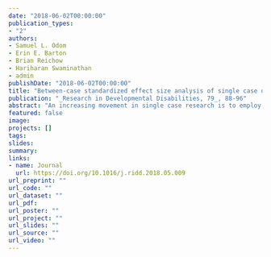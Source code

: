 ```yaml
---
date: "2018-06-02T00:00:00"
publication_types:
- "2"
authors:
- Samuel L. Odom
- Erin E. Barton
- Brian Reichow
- Hariharan Swaminathan
- admin
publishDate: "2018-06-02T00:00:00"
title: "Between-case standardized effect size analysis of single case design: Examination of the two methods"
publication: "_Research in Developmental Disabilities, 79_, 88-96"
abstract: "An increasing movement in single case research is to employ statistical analyses as one form of data analysis. Researchers have proposed different statistical approaches. The purpose of this paper is to examine the utility and discriminant validity of two novel types of between-case standardized effect size analyses with two existing systematic reviews. The between-case analyses found greater effect sizes for the studies in the object play review and smaller effect sizes for studies of sensory intervention, which were consistent with the overall conclusions reached in the original systematic reviews. These findings provide evidence of discriminant validity, although concerns remain around the methods’ utility across different single case research designs. Future directions for research and development also are provided."
featured: false
image: 
projects: []
tags: 
slides: 
summary: 
links:
- name: Journal
  url: https://doi.org/10.1016/j.ridd.2018.05.009
url_preprint: ""
url_code: ""
url_dataset: ""
url_pdf: 
url_poster: ""
url_project: ""
url_slides: ""
url_source: ""
url_video: ""
---
```

